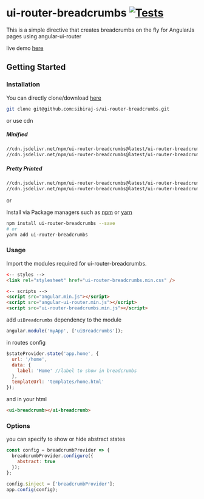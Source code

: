 # ui-router-breadcrumbs [![Tests](https://github.com/sibiraj-s/ui-router-breadcrumbs/workflows/Tests/badge.svg)](https://github.com/sibiraj-s/ui-router-breadcrumbs/actions)

This is a simple directive that creates breadcrumbs on the fly for AngularJs pages using angular-ui-router

live demo [here][demo]

## Getting Started

### Installation

You can directly clone/download [here][ui-router-breadcrumbs]

```bash
git clone git@github.com:sibiraj-s/ui-router-breadcrumbs.git
```

or use cdn

##### Minified

```bash
//cdn.jsdelivr.net/npm/ui-router-breadcrumbs@latest/ui-router-breadcrumbs.min.js
//cdn.jsdelivr.net/npm/ui-router-breadcrumbs@latest/ui-router-breadcrumbs.min.css
```

##### Pretty Printed

```bash
//cdn.jsdelivr.net/npm/ui-router-breadcrumbs@latest/ui-router-breadcrumbs.js
//cdn.jsdelivr.net/npm/ui-router-breadcrumbs@latest/ui-router-breadcrumbs.css
```

or

Install via Package managers such as [npm][npm] or [yarn][yarn]

```bash
npm install ui-router-breadcrumbs --save
# or
yarn add ui-router-breadcrumbs
```

### Usage

Import the modules required for ui-router-breadcrumbs.

```html
<-- styles -->
<link rel="stylesheet" href="ui-router-breadcrumbs.min.css" />

<-- scripts -->
<script src="angular.min.js"></script>
<script src="angular-ui-router.min.js"></script>
<script src="ui-router-breadcrumbs.min.js"></script>
```

add `uiBreadcrumbs` dependency to the module

```js
angular.module('myApp', ['uiBreadcrumbs']);
```

in routes config

```js
$stateProvider.state('app.home', {
  url: '/home',
  data: {
    label: 'Home' //label to show in breadcrumbs
  },
  templateUrl: 'templates/home.html'
});
```

and in your html

```html
<ui-breadcrumb></ui-breadcrumb>
```

### Options

you can specify to show or hide abstract states

```js
const config = breadcrumbProvider => {
  breadcrumbProvider.configure({
    abstract: true
  });
};

config.$inject = ['breadcrumbProvider'];
app.config(config);
```

[npm]: https://www.npmjs.com/
[yarn]: https://yarnpkg.com/lang/en/
[ui-router-breadcrumbs]: https://github.com/sibiraj-s/ui-router-breadcrumbs
[demo]: https://sibiraj-s.github.io/ui-router-breadcrumbs/

